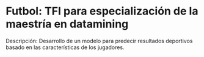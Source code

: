 # Futbol: TFI para especialización de la maestría en datamining

Descripción: Desarrollo de un modelo para predecir resultados deportivos basado en las características de los jugadores.
